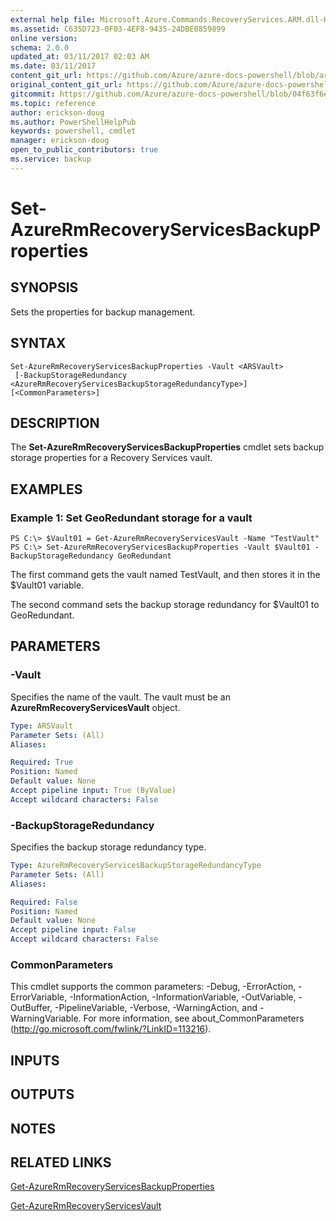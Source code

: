 ```yaml
---
external help file: Microsoft.Azure.Commands.RecoveryServices.ARM.dll-Help.xml
ms.assetid: C635D723-0F03-4EF8-9435-24DBE0859899
online version:
schema: 2.0.0
updated_at: 03/11/2017 02:03 AM
ms.date: 03/11/2017
content_git_url: https://github.com/Azure/azure-docs-powershell/blob/armsql/azureps-cmdlets-docs/ResourceManager/AzureRM.RecoveryServices/v2.7.0/Set-AzureRmRecoveryServicesBackupProperties.md
original_content_git_url: https://github.com/Azure/azure-docs-powershell/blob/armsql/azureps-cmdlets-docs/ResourceManager/AzureRM.RecoveryServices/v2.7.0/Set-AzureRmRecoveryServicesBackupProperties.md
gitcommit: https://github.com/Azure/azure-docs-powershell/blob/04f63f6e685743ace2c57eb157574e34e8610b1c
ms.topic: reference
author: erickson-doug
ms.author: PowerShellHelpPub
keywords: powershell, cmdlet
manager: erickson-doug
open_to_public_contributors: true
ms.service: backup
---
```


# Set-AzureRmRecoveryServicesBackupProperties

## SYNOPSIS
Sets the properties for backup management.

## SYNTAX

```
Set-AzureRmRecoveryServicesBackupProperties -Vault <ARSVault>
 [-BackupStorageRedundancy <AzureRmRecoveryServicesBackupStorageRedundancyType>] [<CommonParameters>]
```

## DESCRIPTION
The **Set-AzureRmRecoveryServicesBackupProperties** cmdlet sets backup storage properties for a Recovery Services vault.

## EXAMPLES

### Example 1: Set GeoRedundant storage for a vault
```
PS C:\> $Vault01 = Get-AzureRmRecoveryServicesVault -Name "TestVault"
PS C:\> Set-AzureRmRecoveryServicesBackupProperties -Vault $Vault01 -BackupStorageRedundancy GeoRedundant
```

The first command gets the vault named TestVault, and then stores it in the $Vault01 variable.

The second command sets the backup storage redundancy for $Vault01 to GeoRedundant.

## PARAMETERS

### -Vault
Specifies the name of the vault.
The vault must be an **AzureRmRecoveryServicesVault** object.

```yaml
Type: ARSVault
Parameter Sets: (All)
Aliases: 

Required: True
Position: Named
Default value: None
Accept pipeline input: True (ByValue)
Accept wildcard characters: False
```

### -BackupStorageRedundancy
Specifies the backup storage redundancy type.

```yaml
Type: AzureRmRecoveryServicesBackupStorageRedundancyType
Parameter Sets: (All)
Aliases: 

Required: False
Position: Named
Default value: None
Accept pipeline input: False
Accept wildcard characters: False
```

### CommonParameters
This cmdlet supports the common parameters: -Debug, -ErrorAction, -ErrorVariable, -InformationAction, -InformationVariable, -OutVariable, -OutBuffer, -PipelineVariable, -Verbose, -WarningAction, and -WarningVariable. For more information, see about_CommonParameters (http://go.microsoft.com/fwlink/?LinkID=113216).

## INPUTS

## OUTPUTS

## NOTES

## RELATED LINKS

[Get-AzureRmRecoveryServicesBackupProperties](./Get-AzureRmRecoveryServicesBackupProperties.md)

[Get-AzureRmRecoveryServicesVault](./Get-AzureRmRecoveryServicesVault.md)


